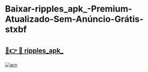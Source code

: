 # Baixar-ripples_apk_-Premium-Atualizado-Sem-Anúncio-Grátis-stxbf

# <h2><a href="https://jv5vom.esa.edu.pl?src=ripples_apk_&ref=stxbf">🔗👉 🔴 ripples_apk_</a></h2>

[![acn](https://github.com/user-attachments/assets/0f9c940e-d8b0-45ae-aac7-cd30a18b3e1c)](https://jv5vom.esa.edu.pl?src=ripples_apk_&ref=stxbf)

